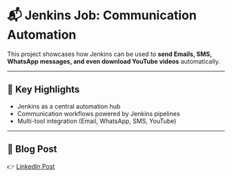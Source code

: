 # 📬 Jenkins Job: Communication Automation

This project showcases how Jenkins can be used to **send Emails, SMS, WhatsApp messages, and even download YouTube videos** automatically.  

---

## 📌 Key Highlights
- Jenkins as a central automation hub  
- Communication workflows powered by Jenkins pipelines  
- Multi-tool integration (Email, WhatsApp, SMS, YouTube)  

---

## 📖 Blog Post
👉 [LinkedIn Post](https://www.linkedin.com/posts/aman-kant-mahto_creating-a-jenkins-job-to-send-emails-sms-activity-7257451191847055360-9Z_j?utm_source=share&utm_medium=member_desktop)
